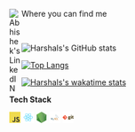 Where you can find me
<a href="https://www.linkedin.com/in/harshal-shinde-b6689a17">
  <img align="left" alt="Abhishek's LinkedIN" width="22px" src="https://raw.githubusercontent.com/peterthehan/peterthehan/master/assets/linkedin.svg" />
</a>

<br/>



![Harshals's GitHub stats](https://github-readme-stats.vercel.app/api?username=harshal-shinde&show_icons=true&theme=transparent)

[![Top Langs](https://github-readme-stats.vercel.app/api/top-langs/?username=harshal-shinde)](https://github.com/harshal-shinde/github-readme-stats)

[![Harshals's wakatime stats](https://github-readme-stats.vercel.app/api/wakatime?username=harshal-shinde)](https://github.com/harshal-shinde/github-readme-stats)


**Tech Stack**  

<code><img height="20" src="https://raw.githubusercontent.com/github/explore/80688e429a7d4ef2fca1e82350fe8e3517d3494d/topics/javascript/javascript.png"></code>
<code><img height="20" src="https://raw.githubusercontent.com/github/explore/80688e429a7d4ef2fca1e82350fe8e3517d3494d/topics/react/react.png"></code>
<code><img height="20" src="https://raw.githubusercontent.com/github/explore/80688e429a7d4ef2fca1e82350fe8e3517d3494d/topics/nodejs/nodejs.png"></code>
<code><img height="20" src="https://raw.githubusercontent.com/github/explore/80688e429a7d4ef2fca1e82350fe8e3517d3494d/topics/mysql/mysql.png"></code>
<code><img height="20" src="https://raw.githubusercontent.com/github/explore/80688e429a7d4ef2fca1e82350fe8e3517d3494d/topics/git/git.png"></code>
